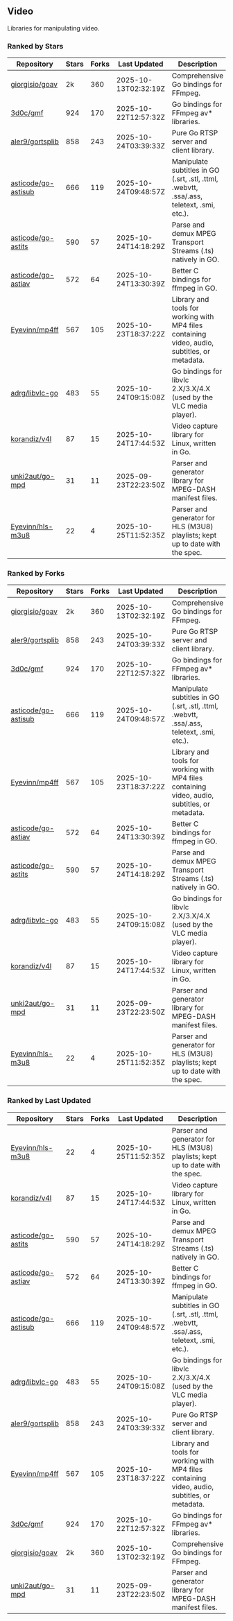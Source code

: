 ## Video

Libraries for manipulating video.

### Ranked by Stars

| Repository | Stars | Forks | Last Updated | Description | 
|------------|-------|-------|--------------|-------------|
| [giorgisio/goav](https://github.com/giorgisio/goav) | 2k | 360 | 2025-10-13T02:32:19Z |  Comprehensive Go bindings for FFmpeg. |
| [3d0c/gmf](https://github.com/3d0c/gmf) | 924 | 170 | 2025-10-22T12:57:32Z |  Go bindings for FFmpeg av\* libraries. |
| [aler9/gortsplib](https://github.com/aler9/gortsplib) | 858 | 243 | 2025-10-24T03:39:33Z |  Pure Go RTSP server and client library. |
| [asticode/go-astisub](https://github.com/asticode/go-astisub) | 666 | 119 | 2025-10-24T09:48:57Z |  Manipulate subtitles in GO (.srt, .stl, .ttml, .webvtt, .ssa/.ass, teletext, .smi, etc.). |
| [asticode/go-astits](https://github.com/asticode/go-astits) | 590 | 57 | 2025-10-24T14:18:29Z |  Parse and demux MPEG Transport Streams (.ts) natively in GO. |
| [asticode/go-astiav](https://github.com/asticode/go-astiav) | 572 | 64 | 2025-10-24T13:30:39Z |  Better C bindings for ffmpeg in GO. |
| [Eyevinn/mp4ff](https://github.com/Eyevinn/mp4ff) | 567 | 105 | 2025-10-23T18:37:22Z |  Library and tools for working with MP4 files containing video, audio, subtitles, or metadata. |
| [adrg/libvlc-go](https://github.com/adrg/libvlc-go) | 483 | 55 | 2025-10-24T09:15:08Z |  Go bindings for libvlc 2.X/3.X/4.X (used by the VLC media player). |
| [korandiz/v4l](https://github.com/korandiz/v4l) | 87 | 15 | 2025-10-24T17:44:53Z |  Video capture library for Linux, written in Go. |
| [unki2aut/go-mpd](https://github.com/unki2aut/go-mpd) | 31 | 11 | 2025-09-23T22:23:50Z |  Parser and generator library for MPEG-DASH manifest files. |
| [Eyevinn/hls-m3u8](https://github.com/Eyevinn/hls-m3u8) | 22 | 4 | 2025-10-25T11:52:35Z |  Parser and generator for HLS (M3U8) playlists; kept up to date with the spec. |

### Ranked by Forks

| Repository | Stars | Forks | Last Updated | Description | 
|------------|-------|-------|--------------|-------------|
| [giorgisio/goav](https://github.com/giorgisio/goav) | 2k | 360 | 2025-10-13T02:32:19Z |  Comprehensive Go bindings for FFmpeg. |
| [aler9/gortsplib](https://github.com/aler9/gortsplib) | 858 | 243 | 2025-10-24T03:39:33Z |  Pure Go RTSP server and client library. |
| [3d0c/gmf](https://github.com/3d0c/gmf) | 924 | 170 | 2025-10-22T12:57:32Z |  Go bindings for FFmpeg av\* libraries. |
| [asticode/go-astisub](https://github.com/asticode/go-astisub) | 666 | 119 | 2025-10-24T09:48:57Z |  Manipulate subtitles in GO (.srt, .stl, .ttml, .webvtt, .ssa/.ass, teletext, .smi, etc.). |
| [Eyevinn/mp4ff](https://github.com/Eyevinn/mp4ff) | 567 | 105 | 2025-10-23T18:37:22Z |  Library and tools for working with MP4 files containing video, audio, subtitles, or metadata. |
| [asticode/go-astiav](https://github.com/asticode/go-astiav) | 572 | 64 | 2025-10-24T13:30:39Z |  Better C bindings for ffmpeg in GO. |
| [asticode/go-astits](https://github.com/asticode/go-astits) | 590 | 57 | 2025-10-24T14:18:29Z |  Parse and demux MPEG Transport Streams (.ts) natively in GO. |
| [adrg/libvlc-go](https://github.com/adrg/libvlc-go) | 483 | 55 | 2025-10-24T09:15:08Z |  Go bindings for libvlc 2.X/3.X/4.X (used by the VLC media player). |
| [korandiz/v4l](https://github.com/korandiz/v4l) | 87 | 15 | 2025-10-24T17:44:53Z |  Video capture library for Linux, written in Go. |
| [unki2aut/go-mpd](https://github.com/unki2aut/go-mpd) | 31 | 11 | 2025-09-23T22:23:50Z |  Parser and generator library for MPEG-DASH manifest files. |
| [Eyevinn/hls-m3u8](https://github.com/Eyevinn/hls-m3u8) | 22 | 4 | 2025-10-25T11:52:35Z |  Parser and generator for HLS (M3U8) playlists; kept up to date with the spec. |

### Ranked by Last Updated

| Repository | Stars | Forks | Last Updated | Description | 
|------------|-------|-------|--------------|-------------|
| [Eyevinn/hls-m3u8](https://github.com/Eyevinn/hls-m3u8) | 22 | 4 | 2025-10-25T11:52:35Z |  Parser and generator for HLS (M3U8) playlists; kept up to date with the spec. |
| [korandiz/v4l](https://github.com/korandiz/v4l) | 87 | 15 | 2025-10-24T17:44:53Z |  Video capture library for Linux, written in Go. |
| [asticode/go-astits](https://github.com/asticode/go-astits) | 590 | 57 | 2025-10-24T14:18:29Z |  Parse and demux MPEG Transport Streams (.ts) natively in GO. |
| [asticode/go-astiav](https://github.com/asticode/go-astiav) | 572 | 64 | 2025-10-24T13:30:39Z |  Better C bindings for ffmpeg in GO. |
| [asticode/go-astisub](https://github.com/asticode/go-astisub) | 666 | 119 | 2025-10-24T09:48:57Z |  Manipulate subtitles in GO (.srt, .stl, .ttml, .webvtt, .ssa/.ass, teletext, .smi, etc.). |
| [adrg/libvlc-go](https://github.com/adrg/libvlc-go) | 483 | 55 | 2025-10-24T09:15:08Z |  Go bindings for libvlc 2.X/3.X/4.X (used by the VLC media player). |
| [aler9/gortsplib](https://github.com/aler9/gortsplib) | 858 | 243 | 2025-10-24T03:39:33Z |  Pure Go RTSP server and client library. |
| [Eyevinn/mp4ff](https://github.com/Eyevinn/mp4ff) | 567 | 105 | 2025-10-23T18:37:22Z |  Library and tools for working with MP4 files containing video, audio, subtitles, or metadata. |
| [3d0c/gmf](https://github.com/3d0c/gmf) | 924 | 170 | 2025-10-22T12:57:32Z |  Go bindings for FFmpeg av\* libraries. |
| [giorgisio/goav](https://github.com/giorgisio/goav) | 2k | 360 | 2025-10-13T02:32:19Z |  Comprehensive Go bindings for FFmpeg. |
| [unki2aut/go-mpd](https://github.com/unki2aut/go-mpd) | 31 | 11 | 2025-09-23T22:23:50Z |  Parser and generator library for MPEG-DASH manifest files. |

